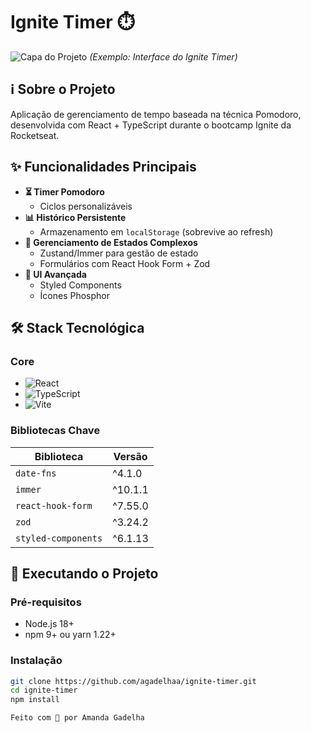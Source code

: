 # Ignite Timer ⏱️

![Capa do Projeto](/timer-screenshot.png) *(Exemplo: Interface do Ignite Timer)*

## ℹ️ Sobre o Projeto
Aplicação de gerenciamento de tempo baseada na técnica Pomodoro, desenvolvida com React + TypeScript durante o bootcamp Ignite da Rocketseat.

## ✨ Funcionalidades Principais
- **⏳ Timer Pomodoro** 
  - Ciclos personalizáveis
- **📊 Histórico Persistente**
  - Armazenamento em `localStorage` (sobrevive ao refresh)
- **🔄 Gerenciamento de Estados Complexos**
  - Zustand/Immer para gestão de estado
  - Formulários com React Hook Form + Zod
- **🎨 UI Avançada**
  - Styled Components
  - Ícones Phosphor

## 🛠️ Stack Tecnológica
### Core
- ![React](https://img.shields.io/badge/React-20232A?logo=react&logoColor=61DAFB)
- ![TypeScript](https://img.shields.io/badge/TypeScript-3178C6?logo=typescript&logoColor=white)
- ![Vite](https://img.shields.io/badge/Vite-646CFF?logo=vite&logoColor=white)

### Bibliotecas Chave
| Biblioteca | Versão 
|------------|--------
| `date-fns` | ^4.1.0 
| `immer`    | ^10.1.1 
| `react-hook-form` | ^7.55.0 
| `zod`      | ^3.24.2 
| `styled-components` | ^6.1.13 

## 🚀 Executando o Projeto

### Pré-requisitos
- Node.js 18+
- npm 9+ ou yarn 1.22+

### Instalação
```bash
git clone https://github.com/agadelhaa/ignite-timer.git
cd ignite-timer
npm install

Feito com 💜 por Amanda Gadelha
